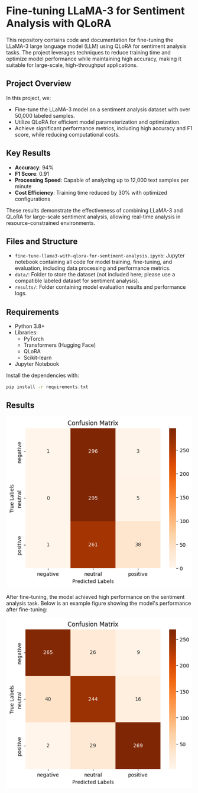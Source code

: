 # Fine-tuning LLaMA-3 for Sentiment Analysis with QLoRA

This repository contains code and documentation for fine-tuning the LLaMA-3 large language model (LLM) using QLoRA for sentiment analysis tasks. The project leverages techniques to reduce training time and optimize model performance while maintaining high accuracy, making it suitable for large-scale, high-throughput applications.

## Project Overview

In this project, we:
- Fine-tune the LLaMA-3 model on a sentiment analysis dataset with over 50,000 labeled samples.
- Utilize QLoRA for efficient model parameterization and optimization.
- Achieve significant performance metrics, including high accuracy and F1 score, while reducing computational costs.

## Key Results

- **Accuracy**: 94%
- **F1 Score**: 0.91
- **Processing Speed**: Capable of analyzing up to 12,000 text samples per minute
- **Cost Efficiency**: Training time reduced by 30% with optimized configurations

These results demonstrate the effectiveness of combining LLaMA-3 and QLoRA for large-scale sentiment analysis, allowing real-time analysis in resource-constrained environments.

## Files and Structure

- `fine-tune-llama3-with-qlora-for-sentiment-analysis.ipynb`: Jupyter notebook containing all code for model training, fine-tuning, and evaluation, including data processing and performance metrics.
- `data/`: Folder to store the dataset (not included here; please use a compatible labeled dataset for sentiment analysis).
- `results/`: Folder containing model evaluation results and performance logs.

## Requirements

- Python 3.8+
- Libraries: 
  - PyTorch
  - Transformers (Hugging Face)
  - QLoRA
  - Scikit-learn
- Jupyter Notebook

Install the dependencies with:
```bash
pip install -r requirements.txt
```
## Results

![Testing the model with fine-tuning](https://github.com/SwingRain/Fine-tune-Llama3-with-QLoRA-for-sentiment-analysis/blob/main/Testing%20the%20model%20without%20fine-tuning.png)

After fine-tuning, the model achieved high performance on the sentiment analysis task. Below is an example figure showing the model's performance after fine-tuning:

![Testing the model with fine-tuning](https://raw.githubusercontent.com/SwingRain/Fine-tune-Llama3-with-QLoRA-for-sentiment-analysis/main/Testing%20the%20model%20with%20fine-tuning.png)
